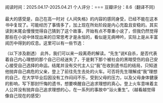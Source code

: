 

阅读时间：2025.04.17-2025.04.21
 个人评分：⭐⭐⭐
豆瓣评分：8.6（翻译不同）


 最大的感受是，自己在高一时对《人间失格》的内容的感同身受，已经不能在这本书中复现了。可能经历了事情多了，加上现在所处阶段是内心充盈且安稳的。其实读到末尾会慢慢觉得自己猜到了这个故事，开始有点不尊重小说了，但我仍然觉得那些在小说中体现出来的日常思考才是永恒的，看似是无病呻吟，实际上是从丰富阅历中得到的叹息。这里可以有一些节选：


（以下涉及剧透）
此外，我们可以来一段离奇的解读。“先生”说K自杀，是否代表着自己内心理想的那个自己已经迷失了，于是剩下那个被社会的黑暗受伤的自己安心接受自己选择的命运。结尾并没有交代主人公“我”在收到遗书后的结局，只知道他抛弃自己病危的父亲，登上了前往先生去处的火车。可否将先生理解成“我”理想的自己，在大学毕业后因没有工作闷闷不乐，受到父母的压力，以及父母身体健康的影响，写下那封忏悔的遗书，想要唤醒自己追求理想的真心。登上火车意味着主人公并没有抛弃自己追求理想的心，在一系列的事故中“浴火重生”。（越看越觉得像自己现在的感受）

